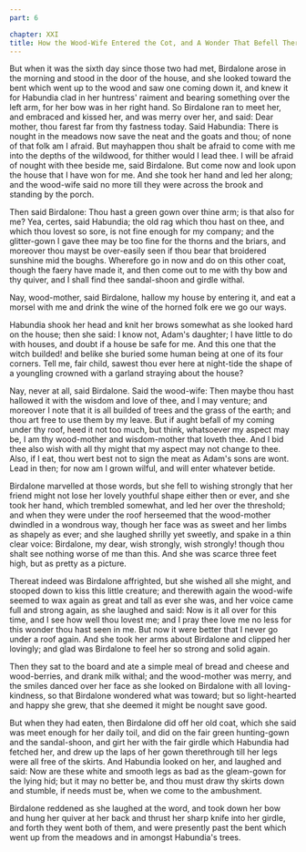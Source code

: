 ```yaml
---
part: 6

chapter: XXI
title: How the Wood-Wife Entered the Cot, and A Wonder That Befell Thereon
---
```


But when it was the sixth day since those two had met, Birdalone arose in the morning and stood in the door of the house, and she looked toward the bent which went up to the wood and saw one coming down it, and knew it for Habundia clad in her huntress' raiment and bearing something over the left arm, for her bow was in her right hand. So Birdalone ran to meet her, and embraced and kissed her, and was merry over her, and said: Dear mother, thou farest far from thy fastness today. Said Habundia: There is nought in the meadows now save the neat and the goats and thou; of none of that folk am I afraid. But mayhappen thou shalt be afraid to come with me into the depths of the wildwood, for thither would I lead thee. I will be afraid of nought with thee beside me, said Birdalone. But come now and look upon the house that I have won for me. And she took her hand and led her along; and the wood-wife said no more till they were across the brook and standing by the porch.

Then said Birdalone: Thou hast a green gown over thine arm; is that also for me? Yea, certes, said Habundia; the old rag which thou hast on thee, and which thou lovest so sore, is not fine enough for my company; and the glitter-gown I gave thee may be too fine for the thorns and the briars, and moreover thou mayst be over-easily seen if thou bear that broidered sunshine mid the boughs. Wherefore go in now and do on this other coat, though the faery have made it, and then come out to me with thy bow and thy quiver, and I shall find thee sandal-shoon and girdle withal.

Nay, wood-mother, said Birdalone, hallow my house by entering it, and eat a morsel with me and drink the wine of the horned folk ere we go our ways.

Habundia shook her head and knit her brows somewhat as she looked hard on the house; then she said: I know not, Adam's daughter; I have little to do with houses, and doubt if a house be safe for me. And this one that the witch builded! and belike she buried some human being at one of its four corners. Tell me, fair child, sawest thou ever here at night-tide the shape of a youngling crowned with a garland straying about the house?

Nay, never at all, said Birdalone. Said the wood-wife: Then maybe thou hast hallowed it with the wisdom and love of thee, and I may venture; and moreover I note that it is all builded of trees and the grass of the earth; and thou art free to use them by my leave. But if aught befall of my coming under thy roof, heed it not too much, but think, whatsoever my aspect may be, I am thy wood-mother and wisdom-mother that loveth thee. And I bid thee also wish with all thy might that my aspect may not change to thee. Also, if I eat, thou wert best not to sign the meat as Adam's sons are wont. Lead in then; for now am I grown wilful, and will enter whatever betide.

Birdalone marvelled at those words, but she fell to wishing strongly that her friend might not lose her lovely youthful shape either then or ever, and she took her hand, which trembled somewhat, and led her over the threshold; and when they were under the roof herseemed that the wood-mother dwindled in a wondrous way, though her face was as sweet and her limbs as shapely as ever; and she laughed shrilly yet sweetly, and spake in a thin clear voice: Birdalone, my dear, wish strongly, wish strongly! though thou shalt see nothing worse of me than this. And she was scarce three feet high, but as pretty as a picture.

Thereat indeed was Birdalone affrighted, but she wished all she might, and stooped down to kiss this little creature; and therewith again the wood-wife seemed to wax again as great and tall as ever she was, and her voice came full and strong again, as she laughed and said: Now is it all over for this time, and I see how well thou lovest me; and I pray thee love me no less for this wonder thou hast seen in me. But now it were better that I never go under a roof again. And she took her arms about Birdalone and clipped her lovingly; and glad was Birdalone to feel her so strong and solid again.

Then they sat to the board and ate a simple meal of bread and cheese and wood-berries, and drank milk withal; and the wood-mother was merry, and the smiles danced over her face as she looked on Birdalone with all loving-kindness, so that Birdalone wondered what was toward; but so light-hearted and happy she grew, that she deemed it might be nought save good.

But when they had eaten, then Birdalone did off her old coat, which she said was meet enough for her daily toil, and did on the fair green hunting-gown and the sandal-shoon, and girt her with the fair girdle which Habundia had fetched her, and drew up the laps of her gown therethrough till her legs were all free of the skirts. And Habundia looked on her, and laughed and said: Now are these white and smooth legs as bad as the gleam-gown for the lying hid; but it may no better be, and thou must draw thy skirts down and stumble, if needs must be, when we come to the ambushment.

Birdalone reddened as she laughed at the word, and took down her bow and hung her quiver at her back and thrust her sharp knife into her girdle, and forth they went both of them, and were presently past the bent which went up from the meadows and in amongst Habundia's trees.
